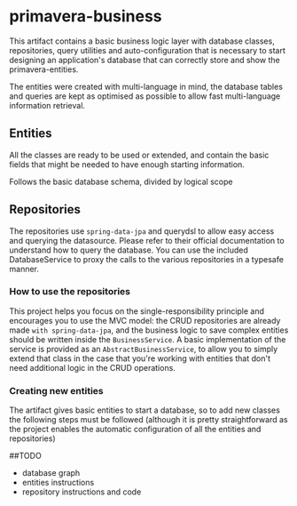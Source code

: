 # primavera-business
This artifact contains a basic business logic layer with database classes, repositories, query utilities and
auto-configuration that is necessary to start designing an application's database that can correctly store
and show the primavera-entities.

The entities were created with multi-language in mind, the database tables
and queries are kept as optimised as possible to allow fast multi-language
information retrieval.

## Entities

All the classes are ready to be used or extended, and contain the basic
fields that might be needed to have enough starting information.

Follows the basic database schema, divided by logical scope

## Repositories
The repositories use `spring-data-jpa` and querydsl to allow easy access
and querying the datasource. Please refer to their official documentation
to understand how to query the database.
You can use the included DatabaseService to proxy the calls to the various
repositories in a typesafe manner.

### How to use the repositories
This project helps you focus on the single-responsibility principle and encourages you to use the MVC
model: the CRUD repositories are already made `with spring-data-jpa`, and the business logic to save
complex entities should be written inside the `BusinessService`. A basic implementation of the service
is provided as an `AbstractBusinessService`, to allow you to simply extend that class in the case that
you're working with entities that don't need additional logic in the CRUD operations.

### Creating new entities
The artifact gives basic entities to start a database, so to add new classes
the following steps must be followed (although it is pretty straightforward
as the project enables the automatic configuration of all the entities and
repositories)

##TODO
- database graph
- entities instructions
- repository instructions and code